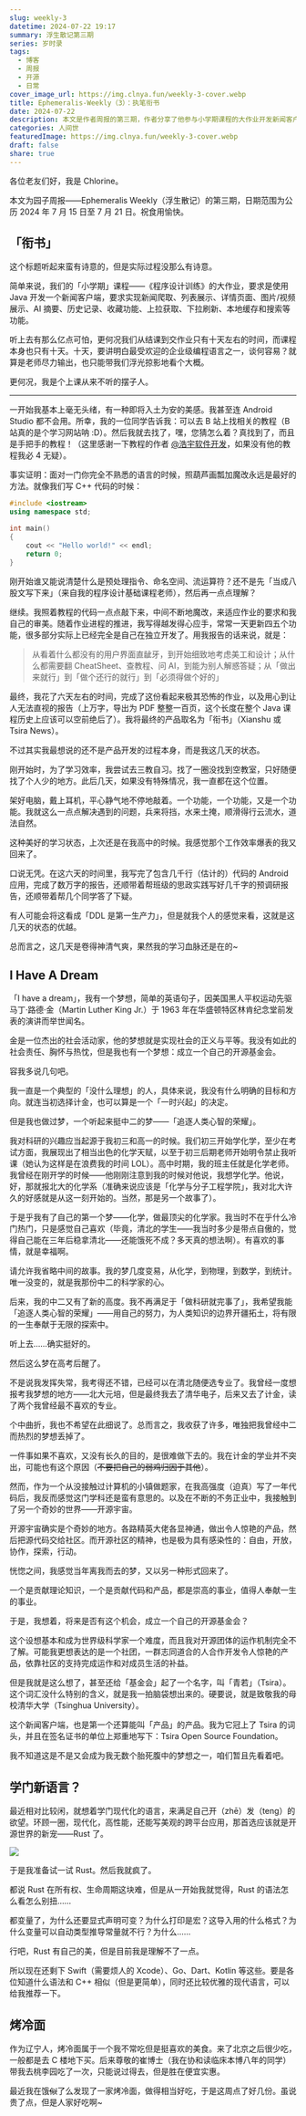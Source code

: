 ```yaml
---
slug: weekly-3
datetime: 2024-07-22 19:17
summary: 浮生散记第三期
series: 岁时录
tags:
  - 博客
  - 周报
  - 开源
  - 日常
cover_image_url: https://img.clnya.fun/weekly-3-cover.webp
title: Ephemeralis-Weekly（3）：执笔衔书
date: 2024-07-22
description: 本文是作者周报的第三期，作者分享了他参与小学期课程的大作业开发新闻客户端的经历。他通过学习教程、魔改代码，克服了时间紧迫和自身知识短缺的困难，最终成功完成了作业。此外，作者还谈到了他的梦想是成立一个自己的开源基金会，并介绍了自己最近想学习的新的编程语言Rust以及他喜欢的美食烤冷面。
categories: 人间世
featuredImage: https://img.clnya.fun/weekly-3-cover.webp
draft: false
share: true
---
```

各位老友们好，我是 Chlorine。

本文为园子周报——Ephemeralis Weekly（浮生散记）的第三期，日期范围为公历 2024 年 7 月 15 日至 7 月 21 日。祝食用愉快。

## 「衔书」

这个标题听起来蛮有诗意的，但是实际过程没那么有诗意。

简单来说，我们的「小学期」课程——《程序设计训练》的大作业，要求是使用 Java 开发一个新闻客户端，要求实现新闻爬取、列表展示、详情页面、图片/视频展示、AI 摘要、历史记录、收藏功能、上拉获取、下拉刷新、本地缓存和搜索等功能。

听上去有那么亿点可怕，更何况我们从结课到交作业只有十天左右的时间，而课程本身也只有十天。十天，要讲明白最受欢迎的企业级编程语言之一，谈何容易？就算是老师尽力输出，也只能带我们浮光掠影地看个大概。

更何况，我是个上课从来不听的摆子人。

---

一开始我基本上毫无头绪，有一种即将入土为安的美感。我甚至连 Android Studio 都不会用。所幸，我的一位同学告诉我：可以去 B 站上找相关的教程（B 站真的是个学习网站呐 :D）。然后我就去找了，嘿，您猜怎么着？真找到了，而且是手把手的教程！（这里感谢一下教程的作者 [@浩宇软件开发](https://space.bilibili.com/492354901)，如果没有他的教程我必 4 无疑）。

事实证明：面对一门你完全不熟悉的语言的时候，照葫芦画瓢加魔改永远是最好的方法。就像我们写 C++ 代码的时候：

```cpp
#include <iostream>
using namespace std;

int main()
{
    cout << "Hello world!" << endl;
    return 0;
}
```

刚开始谁又能说清楚什么是预处理指令、命名空间、流运算符？还不是先「当成八股文写下来」（来自我的程序设计基础课程老师），然后再一点点理解？

继续。我照着教程的代码一点点敲下来，中间不断地魔改，来适应作业的要求和我自己的审美。随着作业进程的推进，我写得越发得心应手，常常一天更新四五个功能，很多部分实际上已经完全是自己在独立开发了。用我报告的话来说，就是：

> 从看着什么都没有的用户界面直龇牙，到开始细致地考虑美工和设计；从什么都需要翻 CheatSheet、查教程、问 AI，到能为别人解惑答疑；从「做出来就行」到「做个还行的就行」到「必须得做个好的」

最终，我花了六天左右的时间，完成了这份看起来极其恐怖的作业，以及用心到让人无法直视的报告（上万字，导出为 PDF 整整一百页，这个长度在整个 Java 课程历史上应该可以空前绝后了）。我将最终的产品取名为「衔书」（Xianshu 或 Tsira News）。

不过其实我最想说的还不是产品开发的过程本身，而是我这几天的状态。

刚开始时，为了学习效率，我尝试去三教自习。找了一圈没找到空教室，只好随便找了个人少的地方。此后几天，如果没有特殊情况，我一直都在这个位置。

架好电脑，戴上耳机，平心静气地不停地敲着。一个功能，一个功能，又是一个功能。我就这么一点点解决遇到的问题，兵来将挡，水来土掩，顺滑得行云流水，道法自然。

这种美好的学习状态，上次还是在我高中的时候。我感觉那个工作效率爆表的我又回来了。

口说无凭。在这六天的时间里，我写完了包含几千行（估计的）代码的 Android 应用，完成了数万字的报告，还顺带着帮班级的思政实践写好几千字的预调研报告，还顺带着帮几个同学答了下疑。

有人可能会将这看成「DDL 是第一生产力」，但是就我个人的感觉来看，这就是这几天的状态的优越。

总而言之，这几天是卷得神清气爽，果然我的学习血脉还是在的~

## I Have A Dream

「I have a dream」，我有一个梦想，简单的英语句子，因美国黑人平权运动先驱马丁·路德·金（Martin Luther King Jr.）于 1963 年在华盛顿特区林肯纪念堂前发表的演讲而举世闻名。

金是一位杰出的社会活动家，他的梦想就是实现社会的正义与平等。我没有如此的社会责任、胸怀与热忱，但是我也有一个梦想：成立一个自己的开源基金会。

容我多说几句吧。

我一直是一个典型的「没什么理想」的人，具体来说，我没有什么明确的目标和方向。就连当初选择计金，也可以算是一个「一时兴起」的决定。

但是我也做过梦，一个听起来挺中二的梦——「追逐人类心智的荣耀」。

我对科研的兴趣应当起源于我初三和高一的时候。我们初三开始学化学，至少在考试方面，我展现出了相当出色的化学天赋，以至于初三后期老师开始明令禁止我听课（她认为这样是在浪费我的时间 LOL）。高中时期，我的班主任就是化学老师。我曾经在刚开学的时候——他刚刚注意到我的时候对他说，我想学化学。他说，好，那就报北大的化学系（准确来说应该是「化学与分子工程学院」，我对北大许久的好感就是从这一刻开始的。当然，那是另一个故事了）。

于是乎我有了自己的第一个梦——化学，做最顶尖的化学家。我当时不在乎什么冷门热门，只是感觉自己喜欢（毕竟，清北的学生——我当时多少是带点自傲的，觉得自己能在三年后稳拿清北——还能饿死不成？多天真的想法啊）。有喜欢的事情，就是幸福啊。

请允许我省略中间的故事。我的梦几度变易，从化学，到物理，到数学，到统计。唯一没变的，就是我那份中二的科学家的心。

后来，我的中二又有了新的高度。我不再满足于「做科研就完事了」，我希望我能「追逐人类心智的荣耀」——用自己的努力，为人类知识的边界开疆拓土，将有限的一生奉献于无限的探索中。

听上去……确实挺好的。

然后这么梦在高考后醒了。

不是说我发挥失常，我考得还不错，已经可以在清北随便选专业了。我曾经一度想报考我梦想的地方——北大元培，但是最终我去了清华电子，后来又去了计金，读了两个我曾经最不喜欢的专业。

个中曲折，我也不希望在此细说了。总而言之，我收获了许多，唯独把我曾经中二而热烈的梦想丢掉了。

一件事如果不喜欢，又没有长久的目的，是很难做下去的。我在计金的学业并不突出，可能也有这个原因（~~不要把自己的弱鸡归因于其他~~）。

然而，作为一个从没接触过计算机的小镇做题家，在我高强度（迫真）写了一年代码后，我反而感觉这门学科还是蛮有意思的。以及在不断的不务正业中，我接触到了另一个奇妙的世界——开源宇宙。

开源宇宙确实是个奇妙的地方。各路精英大佬各显神通，做出令人惊艳的产品，然后把源代码交给社区。而开源社区的精神，也是极为具有感染性的：自由，开放，协作，探索，行动。

恍惚之间，我感觉当年离我而去的梦，又以另一种形式回来了。

一个是贡献理论知识，一个是贡献代码和产品，都是崇高的事业，值得人奉献一生的事业。

于是，我想着，将来是否有这个机会，成立一个自己的开源基金会？

这个设想基本和成为世界级科学家一个难度，而且我对开源团体的运作机制完全不了解。可能我更想表达的是一个社团，一群志同道合的人合作开发令人惊艳的产品，依靠社区的支持完成运作和对成员生活的补益。

但是我就是这么想了，甚至还给「基金会」起了一个名字，叫「青若」（Tsira）。这个词汇没什么特别的含义，就是我一拍脑袋想出来的。硬要说，就是致敬我的母校清华大学（Tsinghua University）。

这个新闻客户端，也是第一个还算能叫「产品」的产品。我为它冠上了 Tsira 的词头，并且在签名证书的单位上郑重地写下：Tsira Open Source Foundation。

我不知道这是不是又会成为我无数个胎死腹中的梦想之一，咱们暂且先看着吧。

## 学门新语言？

最近相对比较闲，就想着学门现代化的语言，来满足自己开（zhē）发（teng）的欲望。环顾一圈，现代化，高性能，还能写美观的跨平台应用，那首选应该就是开源世界的新宠——Rust 了。

![](https://img.clnya.fun/weekly-3.avif)

于是我准备试一试 Rust。然后我就疯了。

都说 Rust 在所有权、生命周期这块难，但是从一开始我就觉得，Rust 的语法怎么看怎么别扭……

都变量了，为什么还要显式声明可变？为什么打印是宏？这导入用的什么格式？为什么变量可以自动类型推导常量就不行？为什么……

行吧，Rust 有自己的美，但是目前我是理解不了一点。

所以现在还剩下 Swift（需要烦人的 Xcode）、Go、Dart、Kotlin 等这些。要是各位知道什么语法和 C++ 相似（但是更简单），同时还比较优雅的现代语言，可以给我推荐一下。

## 烤冷面

作为辽宁人，烤冷面属于一个我不常吃但是挺喜欢的美食。来了北京之后很少吃，一般都是去 C 楼地下买。后来尊敬的崔博士（我在协和读临床本博八年的同学）带我去桃李园吃了一次，只能说过得去，但是胜在便宜实惠。

最近我在饿~~似~~了么发现了一家烤冷面，做得相当好吃，于是这周点了好几份。虽说贵了点，但是人家好吃啊~

